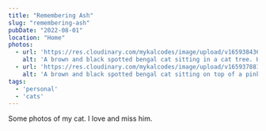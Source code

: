 ```yaml
---
title: "Remembering Ash"
slug: "remembering-ash"
pubDate: "2022-08-01"
location: "Home"
photos: 
  - url: 'https://res.cloudinary.com/mykalcodes/image/upload/v1659384366/Mykal%20Codes/ash-in-hammock_egnu25.jpg'
    alt: 'A brown and black spotted bengal cat sitting in a cat tree. He stares up at the camera.'
  - url: 'https://res.cloudinary.com/mykalcodes/image/upload/v1659378816/Mykal%20Codes/PXL_20220419_013313501.PORTRAIT_dn7i2g.jpg'
    alt: 'A brown and black spotted bengal cat sitting on top of a pink fuzzy blanket. He is looking out to the left sleepily.'
tags:
  - 'personal'
  - 'cats'
---
```


Some photos of my cat. I love and miss him.
